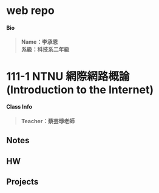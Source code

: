 # web repo
#### Bio  
>**Name：李承恩**  
>**系級：科技系二年級**  

# 111-1 NTNU 網際網路概論 (Introduction to the Internet)  
#### Class Info
>**Teacher：蔡芸琤老師**


## Notes  

## HW  

## Projects  
